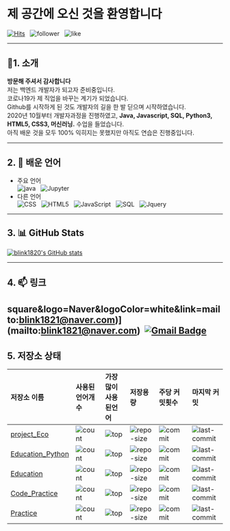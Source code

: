 
# 제 공간에 오신 것을 환영합니다
[![Hits](https://hits.seeyoufarm.com/api/count/incr/badge.svg?url=https%3A%2F%2Fgithub.com%2Fnamjugood%2Fhit-counter&count_bg=%23DB8230&title_bg=%23555555&icon=gravatar.svg&icon_color=%23FFFFFF&title=Hits&edge_flat=false)](https://hits.seeyoufarm.com)&nbsp;&nbsp;&nbsp;![follower](https://img.shields.io/github/followers/namjugood?color=DB8230&label=Follwer&logo=GitHub&logoColor=FFFFFF)&nbsp;&nbsp;&nbsp;![like](https://img.shields.io/github/stars/namjugood?affiliations=OWNER%2CCOLLABORATOR%2CORGANIZATION_MEMBER&label=LIKES&logoColor=%23FF0000&style=social)
<!--
**namjugood/namjugood** is a ✨ _special_ ✨ repository because its `README.md` (this file) appears on your GitHub profile.
- 🔭 I’m currently working on ...
- 🌱 I’m currently learning ...
- 👯 I’m looking to collaborate on ...
- 🤔 I’m looking for help with ...
- 💬 Ask me about ...
- 📫 How to reach me: ...
- 😄 Pronouns: ...
- ⚡ Fun fact: ...
-->

---
## :wine_glass:1. 소개
__방문해 주셔서 감사합니다__<br>
저는 백엔드 개발자가 되고자 준비중입니다. <br>
코로나19가 제 직업을 바꾸는 계기가 되었습니다. <br>
Github를 시작하게 된 것도 개발자의 길을 한 발 딛으며 시작하였습니다. <br>
2020년 10월부터 개발자과정을 진행하였고, __Java, Javascript, SQL, Python3, HTML5, CSS3, 머신러닝.__ 수업을 들었습니다.<br>
아직 배운 것을 모두 100% 익히지는 못했지만 아직도 연습은 진행중입니다.

---
## 2. 🌱 배운 언어
- 주요 언어<br>
![java](https://img.shields.io/badge/Java-★★☆☆☆-007396?logo=Java&logoColor=007396)&nbsp;&nbsp;&nbsp;![Jupyter](https://img.shields.io/badge/Jupyter-★★☆☆☆-F37626?logo=Python&logoColor=F37626)
- 다른 언어<br>
![CSS](https://img.shields.io/badge/CSS3-★★☆☆☆-1572B6?logo=CSS3&logoColor=1572B6)&nbsp;&nbsp;&nbsp;![HTML5](https://img.shields.io/badge/HTML5-★★☆☆☆-E34F26?logo=Html5&logoColor=E34F26)&nbsp;&nbsp;&nbsp;![JavaScript](https://img.shields.io/badge/JavaScript-★★☆☆☆-F7DF1E?logo=JavaScript&logoColor=F7DF1E)&nbsp;&nbsp;&nbsp;![SQL](https://img.shields.io/badge/SQL-★★☆☆☆-F80000?logo=Oracle&logoColor=F80000)&nbsp;&nbsp;&nbsp;![Jquery](https://img.shields.io/badge/JQuery-★☆☆☆☆-0769AD?logo=JQuery&logoColor=0769AD)

---
## 3. :bar_chart: GitHub Stats
[![blink1820's GitHub stats](https://github-readme-stats.vercel.app/api?username=blink1820&show_icons=true&theme=merko)](https://github.com/blink1820/)

---
## 4. 📫 링크

square&logo=Naver&logoColor=white&link=mailto:blink1821@naver.com)](mailto:blink1821@naver.com) &nbsp;[![Gmail Badge](https://img.shields.io/badge/Gmail-d14836?style=flat-square&logo=Gmail&logoColor=white&link=mailto:blinkblink1820@gmail.com)](mailto:blinkblink1820@gmail.com)
---
## 5. 저장소 상태

|저장소 이름|사용된 언어개수|가장 많이 사용된언어|저장용량|주당 커밋횟수|마지막 커밋|
|:---|:---|:---|:---|:---|:---|
|[project_Eco](https://github.com/blink1820/project_Eco.git)|![count](https://img.shields.io/github/languages/count/blink1820/project_Eco)|![top](https://img.shields.io/github/languages/top/blink1820/project_Eco)|![repo-size](https://img.shields.io/github/repo-size/blink1820/project_Eco)|![commit](https://img.shields.io/github/commit-activity/w/blink1820/project_Eco)|![last-commit](https://img.shields.io/github/last-commit/blink1820/project_Eco)|
|[Education_Python](https://github.com/blink1820/Education_Python.git)|![count](https://img.shields.io/github/languages/count/blink1820/Education_Python)|![top](https://img.shields.io/github/languages/top/blink1820/Education_Python)|![repo-size](https://img.shields.io/github/repo-size/blink1820/Education_Python)|![commit](https://img.shields.io/github/commit-activity/w/blink1820/Education_Python)|![last-commit](https://img.shields.io/github/last-commit/blink1820/Education_Python)|
|[Education](https://github.com/blink1820/Education.git)|![count](https://img.shields.io/github/languages/count/blink1820/Education)|![top](https://img.shields.io/github/languages/top/blink1820/Education)|![repo-size](https://img.shields.io/github/repo-size/blink1820/Education)|![commit](https://img.shields.io/github/commit-activity/w/blink1820/Education)|![last-commit](https://img.shields.io/github/last-commit/blink1820/Education)|
|[Code_Practice](https://github.com/blink1820/Code_Practice.git)|![count](https://img.shields.io/github/languages/count/blink1820/Code_Practice)|![top](https://img.shields.io/github/languages/top/blink1820/Code_Practice)|![repo-size](https://img.shields.io/github/repo-size/blink1820/Code_Practice)|![commit](https://img.shields.io/github/commit-activity/w/blink1820/Code_Practice)|![last-commit](https://img.shields.io/github/last-commit/blink1820/Code_Practice)|
|[Practice](https://github.com/blink1820/Practice)|![count](https://img.shields.io/github/languages/count/blink1820/Practice)|![top](https://img.shields.io/github/languages/top/blink1820/Practice)|![repo-size](https://img.shields.io/github/repo-size/blink1820/Practice)|![commit](https://img.shields.io/github/commit-activity/w/blink1820/Practice)|![last-commit](https://img.shields.io/github/last-commit/blink1820/Practice)

